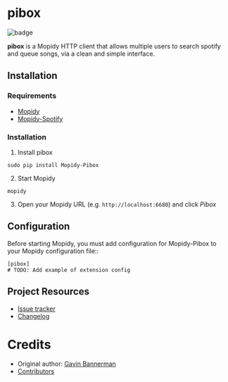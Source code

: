 # pibox
![badge](https://img.shields.io/pypi/v/Mopidy-Pibox.svg?style=flat)

**pibox** is a Mopidy HTTP client that allows multiple users to search spotify and queue songs, via a clean and simple interface.

## Installation

### Requirements
- [Mopidy](https://docs.mopidy.com/en/latest/installation/)
- [Mopidy-Spotify](https://github.com/mopidy/mopidy-spotify)

### Installation
1. Install pibox
```
sudo pip install Mopidy-Pibox
```
2. Start Mopidy
```
mopidy
```
3. Open your Mopidy URL (e.g. `http://localhost:6680`) and click *Pibox*

## Configuration

Before starting Mopidy, you must add configuration for
Mopidy-Pibox to your Mopidy configuration file::

    [pibox]
    # TODO: Add example of extension config


## Project Resources

- [Issue tracker](https://github.com/gavinbannerman/mopidy-pibox/issues)
- [Changelog](https://github.com/gbannerman/mopidy-pibox/releases)


Credits
=======

- Original author: [Gavin Bannerman](https://github.com/gavinbannerman)
- [Contributors](https://github.com/gavinbannerman/mopidy-pibox/graphs/contributors)
